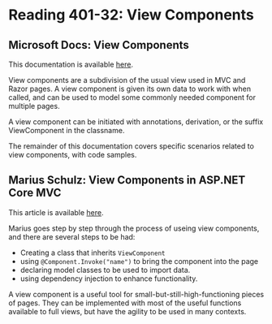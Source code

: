 # Reading 401-32: View Components

## Microsoft Docs: View Components
This documentation is available [here](https://docs.microsoft.com/en-us/aspnet/core/mvc/views/view-components?view=aspnetcore-2.1).

View components are a subdivision of the usual view used in MVC and Razor pages. A view component is given its own data to work with when called, and can be used to model some commonly needed component for multiple pages. 

A view component can be initiated with annotations, derivation, or the suffix ViewComponent in the classname. 

The remainder of this documentation covers specific scenarios related to view components, with code samples. 

## Marius Schulz: View Components in ASP.NET Core MVC
This article is available [here](https://mariusschulz.com/blog/view-components-in-asp-net-core-mvc).

Marius goes step by step through the process of useing view components, and there are several steps to be had: 

- Creating a class that inherits `ViewComponent`
- using `@Component.Invoke("name")` to bring the component into the page
- declaring model classes to be used to import data. 
- using dependency injection to enhance functionality.

 A view component is a useful tool for small-but-still-high-functioning pieces of pages. They can be implemented with most of the useful functions available to full views, but have the agility to be used in many contexts. 
